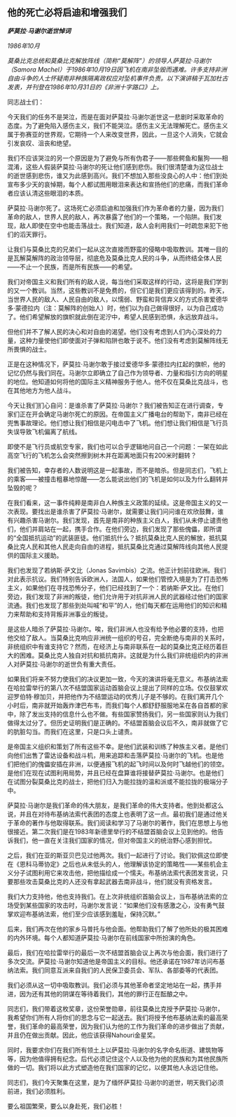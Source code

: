 ## 他的死亡必将启迪和增强我们

***萨莫拉·马谢尔逝世悼词***

*1986年10月*

*莫桑比克总统和莫桑比克解放阵线（简称“莫解阵”）的领导人萨莫拉·马谢尔（Samora Machel）于1986年10月19日因飞机在南非坠毁而遇难。许多支持非洲自由斗争的人士怀疑南非种族隔离政权应对坠机事件负责。以下演讲稿于瓦加杜古发表，并刊登在1986年10月31日的《非洲十字路口》上。*

同志战士们：

今天我们的任务不是哭泣，而是在面对萨莫拉·马谢尔逝世这一悲剧时采取革命的态度。为了避免陷入感伤主义，我们不能哭泣。感伤主义无法理解死亡。感伤主义属于弥赛亚的世界观，它期待一个人来改变世界，因此，一旦这个人消失，它就会引发哀叹、沮丧和绝望。

我们不应该哭泣的另一个原因是为了避免与所有伪君子——那些鳄鱼和鬣狗——相混淆，这些人假装萨莫拉·马谢尔的死让他们感到悲伤。我们很清楚谁为这位战士的逝世感到悲伤，谁又为此感到高兴。我们不想加入那些没良心的人中：他们到处宣布多少天的哀悼期，每个人都试图用眼泪来表达和宣扬他们的悲痛，而我们革命者应该认清这些眼泪的本质。

萨莫拉·马谢尔死了。这场死亡必须启迪和加强我们作为革命者的力量，因为我们革命的敌人，世界人民的敌人，再次暴露了他们的一个策略，一个陷阱。我们发现，敌人即使在空中也能击落战士。我们知道，敌人会利用我们一时疏忽来犯下他们的滔天罪行。

让我们与莫桑比克的兄弟们一起从这次直接而野蛮的侵略中吸取教训。其唯一目的是瓦解莫解阵的政治领导层，彻底危及莫桑比克人民的斗争，从而终结全体人民——不止一个民族，而是所有民族——的希望。

我们对帝国主义和我们所有的敌人说，每当他们采取这样的行动，这将是我们学到的又一个教训。当然，这些教训不是免费的，但它们是我们更应该得到的。昨天，当世界人民的敌人、人民自由的敌人，以懦弱、野蛮和背信弃义的方式杀害爱德华多·蒙德拉内（注：莫解阵的创始人）时，他们以为自己做得很好，以为自己成功了。他们希望解放的旗帜就此倒在泥泞中，希望人民感到恐惧，永远放弃战斗。

但他们并不了解人民的决心和对自由的渴望。他们没有考虑到人们内心深处的力量，这种力量使他们即使面对子弹和陷阱也敢于说不。他们没有考虑到莫解阵线无所畏惧的战士。

正是在这种情况下，萨莫拉·马谢尔敢于接过爱德华多·蒙德拉内扛起的旗帜，他的记忆仍然与我们同在。马谢尔立即确立了自己作为领导者、力量和指引方向的明星的地位。他知道如何将他的国际主义精神服务于他人。他不仅在莫桑比克战斗，也在其他地方为他人战斗。

今天让我们扪心自问：是谁杀害了萨莫拉·马谢尔？我们被告知正在进行调查，专家们正在开会确定马谢尔死亡的原因。在帝国主义广播电台的帮助下，南非已经在兜售事故理论。他们想让我们相信是闪电击中了飞机。他们想让我们相信是飞行员失误导致飞机偏离了航线。

即使不是飞行员或航空专家，我们也可以合乎逻辑地问自己一个问题：一架在如此高空飞行的飞机怎么会突然擦到树木并在距离地面只有200米时翻转？

我们被告知，幸存者的人数说明这是一起事故，而不是暗杀。但是同志们，飞机上的乘客——被撞击粗暴地惊醒——怎么能说出他们的飞机是如何以及为什么翻转并坠毁的呢？

在我们看来，这一事件纯粹是南非白人种族主义政策的延续。这是帝国主义的又一次表现。要找出是谁杀害了萨莫拉·马谢尔，就需要让我们问问谁在欢欣鼓舞，谁有兴趣杀害马谢尔。我们发现，首先是南非的种族主义白人，我们从未停止谴责他们，他们并肩站在一起，携手合作。在他们旁边，我们发现了那些傀儡，即所谓的“全国抵抗运动”的武装匪徒。他们抵抗什么？抵抗莫桑比克人民的解放，抵抗莫桑比克人民和其他人民走向自由的进程，抵抗莫桑比克通过莫解阵线向其他人民提供的国际主义援助。

我们也发现了若纳斯·萨文比（Jonas Savimbis）之流。他正计划前往欧洲。我们对此表示抗议。我们特别告诉欧洲人，法国人，如果他们管控入境是为了打击恐怖主义，如果他们在寻找恐怖分子，他们已经找到了一个：若纳斯·萨文比。在他们旁边，我们发现了非洲的叛徒，他们允许用于对抗非洲人民的武器经过他们的国家流通。我们也发现了那些到处叫喊“和平”的人，他们每天都在运用他们的知识和精力来帮助和支持背叛非洲事业的叛徒。

是这些人暗杀了萨莫拉·马谢尔。唉，我们非洲人也没有给予他必要的支持，也把他交给了敌人。当莫桑比克响应非洲统一组织的号召，完全断绝与南非的关系时，非统组织中有谁支持它？然而，在经济上与南非联系在一起的莫桑比克正经历着巨大的困难。莫桑比克人独自对抗和抵抗南非。这就是为什么我们非统组织内的非洲人对萨莫拉·马谢尔的逝世负有重大责任。

如果我们将来不努力使我们的决议更加一致，今天的演讲将毫无意义。布基纳法索在哈拉雷举行的第八次不结盟国家运动首脑会议上提出了同样的立场。仅仅鼓掌欢迎罗伯特·穆加贝，并把他作为不结盟运动的优秀儿子是不够的。在我们离开几个小时后，南非就开始轰炸津巴布韦，而我们每个人都舒舒服服地呆在各自首都的家中，除了发出支持的信息什么也不做。有些国家赞扬我们，另一些国家则认为我们做得太过分了。但历史证明我们是正确的。不结盟首脑会议后不久，南非就做了它的肮脏勾当。而我们在这里，只是口头上谴责。

是帝国主义组织和策划了所有这些不幸。是他们武装和训练了种族主义者。是他们向他们出售了雷达设备和战斗机，用来追踪和击落萨莫拉·马谢尔的飞机。也是他们把他们的傀儡安插在非洲，以便通报飞机的起飞时间以及何时飞越他们的领空。是他们在现在试图利用局势，并且已经在盘算谁将接替萨莫拉·马谢尔。也是他们在试图分裂莫桑比克的战士，把他们归入为能拉拢的温和派或不能拉拢的极端分子中。

萨莫拉·马谢尔是我们革命的伟大朋友，是我们革命的伟大支持者。他到处都这么说，并且在对待布基纳法索代表团的态度上也表明了这一点。最初我们是通过他关于革命的著作与他取得联系。我们阅读和学习了马谢尔的著作，我们在思想上与他很接近。第二次我们是在1983年新德里举行的不结盟首脑会议上见到他的。他告诉我们，他一直在关注我们国家的情况，但对帝国主义的统治野心感到担忧。

之后，我们在亚的斯亚贝巴见过他两次。我们一起进行了讨论。我们钦佩这位即使在《恩科马蒂协定》之后也从未低头的人，他理解该协定的策略性——某些机会主义分子试图利用它来攻击他，把他描绘成一个懦夫。布基纳法索代表团发言说，只要那些攻击莫桑比克的人还没有拿起武器去南非战斗，他们就没有资格发言。

我们大力支持他，他也支持我们。在上次非统组织首脑会议上，当布基纳法索的立场受到某些国家的攻击时，马谢尔发言说：“如果他们没有感激之心，没有勇气鼓掌欢迎布基纳法索，他们至少应该感到羞耻，保持沉默。”

后来，我们再次在他的家乡马普托与他会面。他帮助我们了解了他所处的极其困难的内外环境。每个人都知道萨莫拉·马谢尔在前线国家中所扮演的角色。

最后，我们在哈拉雷举行的最后一次不结盟首脑会议上再次与他会面，我们进行了多次交流。萨莫拉·马谢尔知道他是帝国主义的目标。他还承诺在1987年访问布基纳法索。我们同意互派来自我们的人民保卫委员会、军队、各部委等的代表团。

我们必须从这一切中吸取教训。我们必须与其他革命者坚定地站在一起，携手并进，因为还有其他的阴谋在等待着我们，其他的罪行正在酝酿之中。

同志们，我们带着这枚奖章，这份荣誉勋章，前往莫桑比克授予萨莫拉·马谢尔，我希望你们所有人将你们的思念与它一起送去。我们将授予他布基纳法索的最高荣誉，我们革命的最高荣誉，因为我们认为他的工作为我们革命的进步做出了贡献，并且仍在做出贡献。因此，他应该获得Nahouri金星奖。

同时，我要求你们在我们所有领土上以萨莫拉·马谢尔的名字命名街道、建筑物等等，因为他值得拥有纪念。后代必须记住这个人以及他为他的民族和为其他民族所做的一切。我们将以此方式塑造他在我们国家的记忆，以便其他人永远记住他。

同志们，我们今天聚集在这里，是为了缅怀萨莫拉·马谢尔的逝世，明天我们必须前进，我们必须胜利。

要么祖国繁荣，要么以身赴死，我们必胜！


